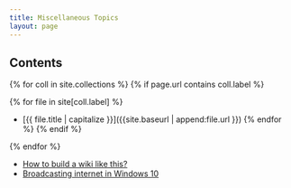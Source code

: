 ```yaml
---
title: Miscellaneous Topics
layout: page
---
```


## Contents

{% for coll in site.collections %}
{% if page.url contains coll.label %}

{% for file in site[coll.label] %}
- [{{ file.title | capitalize }}]({{site.baseurl | append:file.url }})
{% endfor %}
{% endif %}

{% endfor %}
- [How to build a wiki like this?](/misc/howTo/)
- [Broadcasting internet in Windows 10](/misc/broadcastingInternet/)